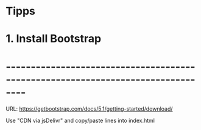 # Tipps

# 1. Install Bootstrap
# --------------------------------------------------------------------------------

URL: https://getbootstrap.com/docs/5.1/getting-started/download/

Use "CDN via jsDelivr" and copy/paste lines into index.html

<!--
  Bootstrap
-->
<link href="https://cdn.jsdelivr.net/npm/bootstrap@5.1.3/dist/css/bootstrap.min.css"
      rel="stylesheet" 
      integrity="sha384-1BmE4kWBq78iYhFldvKuhfTAU6auU8tT94WrHftjDbrCEXSU1oBoqyl2QvZ6jIW3" 
      crossorigin="anonymous">
<script src="https://cdn.jsdelivr.net/npm/bootstrap@5.1.3/dist/js/bootstrap.bundle.min.js"
        integrity="sha384-ka7Sk0Gln4gmtz2MlQnikT1wXgYsOg+OMhuP+IlRH9sENBO0LRn5q+8nbTov4+1p"
        crossorigin="anonymous">
</script>    
<!--
  Bootstrap
-->

